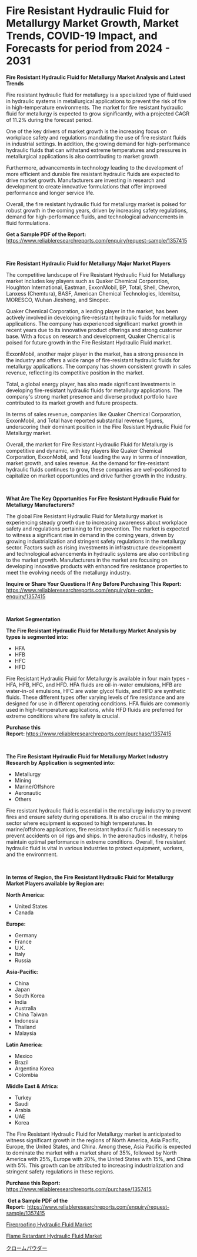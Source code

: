 <p><h1>Fire Resistant Hydraulic Fluid for Metallurgy Market Growth, Market Trends, COVID-19 Impact, and Forecasts for period from 2024 - 2031</h1></p><p><strong>Fire Resistant Hydraulic Fluid for Metallurgy Market Analysis and Latest Trends</strong></p>
<p><p>Fire resistant hydraulic fluid for metallurgy is a specialized type of fluid used in hydraulic systems in metallurgical applications to prevent the risk of fire in high-temperature environments. The market for fire resistant hydraulic fluid for metallurgy is expected to grow significantly, with a projected CAGR of 11.2% during the forecast period. </p><p>One of the key drivers of market growth is the increasing focus on workplace safety and regulations mandating the use of fire resistant fluids in industrial settings. In addition, the growing demand for high-performance hydraulic fluids that can withstand extreme temperatures and pressures in metallurgical applications is also contributing to market growth. </p><p>Furthermore, advancements in technology leading to the development of more efficient and durable fire resistant hydraulic fluids are expected to drive market growth. Manufacturers are investing in research and development to create innovative formulations that offer improved performance and longer service life. </p><p>Overall, the fire resistant hydraulic fluid for metallurgy market is poised for robust growth in the coming years, driven by increasing safety regulations, demand for high-performance fluids, and technological advancements in fluid formulations.</p></p>
<p><strong>Get a Sample PDF of the Report:&nbsp;</strong> <a href="https://www.reliableresearchreports.com/enquiry/request-sample/1357415">https://www.reliableresearchreports.com/enquiry/request-sample/1357415</a></p>
<p>&nbsp;</p>
<p><strong>Fire Resistant Hydraulic Fluid for Metallurgy Major Market Players</strong></p>
<p><p>The competitive landscape of Fire Resistant Hydraulic Fluid for Metallurgy market includes key players such as Quaker Chemical Corporation, Houghton International, Eastman, ExxonMobil, BP, Total, Shell, Chevron, Lanxess (Chemtura), BASF, American Chemical Technologies, Idemitsu, MORESCO, Wuhan Jiesheng, and Sinopec.</p><p>Quaker Chemical Corporation, a leading player in the market, has been actively involved in developing fire-resistant hydraulic fluids for metallurgy applications. The company has experienced significant market growth in recent years due to its innovative product offerings and strong customer base. With a focus on research and development, Quaker Chemical is poised for future growth in the Fire Resistant Hydraulic Fluid market.</p><p>ExxonMobil, another major player in the market, has a strong presence in the industry and offers a wide range of fire-resistant hydraulic fluids for metallurgy applications. The company has shown consistent growth in sales revenue, reflecting its competitive position in the market.</p><p>Total, a global energy player, has also made significant investments in developing fire-resistant hydraulic fluids for metallurgy applications. The company's strong market presence and diverse product portfolio have contributed to its market growth and future prospects.</p><p>In terms of sales revenue, companies like Quaker Chemical Corporation, ExxonMobil, and Total have reported substantial revenue figures, underscoring their dominant position in the Fire Resistant Hydraulic Fluid for Metallurgy market.</p><p>Overall, the market for Fire Resistant Hydraulic Fluid for Metallurgy is competitive and dynamic, with key players like Quaker Chemical Corporation, ExxonMobil, and Total leading the way in terms of innovation, market growth, and sales revenue. As the demand for fire-resistant hydraulic fluids continues to grow, these companies are well-positioned to capitalize on market opportunities and drive further growth in the industry.</p></p>
<p>&nbsp;</p>
<p><strong>What Are The Key Opportunities For Fire Resistant Hydraulic Fluid for Metallurgy Manufacturers?</strong></p>
<p><p>The global Fire Resistant Hydraulic Fluid for Metallurgy market is experiencing steady growth due to increasing awareness about workplace safety and regulations pertaining to fire prevention. The market is expected to witness a significant rise in demand in the coming years, driven by growing industrialization and stringent safety regulations in the metallurgy sector. Factors such as rising investments in infrastructure development and technological advancements in hydraulic systems are also contributing to the market growth. Manufacturers in the market are focusing on developing innovative products with enhanced fire resistance properties to meet the evolving needs of the metallurgy industry.</p></p>
<p><strong>Inquire or Share Your Questions If Any Before Purchasing This Report:</strong> <a href="https://www.reliableresearchreports.com/enquiry/pre-order-enquiry/1357415">https://www.reliableresearchreports.com/enquiry/pre-order-enquiry/1357415</a></p>
<p>&nbsp;</p>
<p><strong>Market Segmentation</strong></p>
<p><strong>The Fire Resistant Hydraulic Fluid for Metallurgy Market Analysis by types is segmented into:</strong></p>
<p><ul><li>HFA</li><li>HFB</li><li>HFC</li><li>HFD</li></ul></p>
<p><p>Fire Resistant Hydraulic Fluid for Metallurgy is available in four main types - HFA, HFB, HFC, and HFD. HFA fluids are oil-in-water emulsions, HFB are water-in-oil emulsions, HFC are water glycol fluids, and HFD are synthetic fluids. These different types offer varying levels of fire resistance and are designed for use in different operating conditions. HFA fluids are commonly used in high-temperature applications, while HFD fluids are preferred for extreme conditions where fire safety is crucial.</p></p>
<p><strong>Purchase this Report:&nbsp;</strong><a href="https://www.reliableresearchreports.com/purchase/1357415">https://www.reliableresearchreports.com/purchase/1357415</a></p>
<p>&nbsp;</p>
<p><strong>The Fire Resistant Hydraulic Fluid for Metallurgy Market Industry Research by Application is segmented into:</strong></p>
<p><ul><li>Metallurgy</li><li>Mining</li><li>Marine/Offshore</li><li>Aeronautic</li><li>Others</li></ul></p>
<p><p>Fire resistant hydraulic fluid is essential in the metallurgy industry to prevent fires and ensure safety during operations. It is also crucial in the mining sector where equipment is exposed to high temperatures. In marine/offshore applications, fire resistant hydraulic fluid is necessary to prevent accidents on oil rigs and ships. In the aeronautics industry, it helps maintain optimal performance in extreme conditions. Overall, fire resistant hydraulic fluid is vital in various industries to protect equipment, workers, and the environment.</p></p>
<p>&nbsp;</p>
<p><strong>In terms of Region, the Fire Resistant Hydraulic Fluid for Metallurgy Market Players available by Region are:</strong></p>
<p>
    <p> <strong> North America: </strong>
        <ul>
            <li>United States</li>
            <li>Canada</li>
        </ul>
        </p> 
    <p> <strong> Europe: </strong>
        <ul>
            <li>Germany</li>
            <li>France</li>
            <li>U.K.</li>
            <li>Italy</li>
            <li>Russia</li>
        </ul>
        </p> 
    <p> <strong> Asia-Pacific: </strong>
        <ul>
            <li>China</li>
            <li>Japan</li>
            <li>South Korea</li>
            <li>India</li>
            <li>Australia</li>
            <li>China Taiwan</li>
            <li>Indonesia</li>
            <li>Thailand</li>
            <li>Malaysia</li>
        </ul>
        </p> 
    <p> <strong> Latin America: </strong>
        <ul>
            <li>Mexico</li>
            <li>Brazil</li>
            <li>Argentina Korea</li>
            <li>Colombia</li>
        </ul>
        </p> 
    <p> <strong> Middle East & Africa: </strong>
        <ul>
            <li>Turkey</li>
            <li>Saudi</li>
            <li>Arabia</li>
            <li>UAE</li>
            <li>Korea</li>
        </ul>
    </p>
    </p>
<p><p>The Fire Resistant Hydraulic Fluid for Metallurgy market is anticipated to witness significant growth in the regions of North America, Asia Pacific, Europe, the United States, and China. Among these, Asia Pacific is expected to dominate the market with a market share of 35%, followed by North America with 25%, Europe with 20%, the United States with 15%, and China with 5%. This growth can be attributed to increasing industrialization and stringent safety regulations in these regions.</p></p>
<p><strong>Purchase this Report: </strong><a href="https://www.reliableresearchreports.com/purchase/1357415">https://www.reliableresearchreports.com/purchase/1357415</a></p>
<p>&nbsp;<strong>Get a Sample PDF of the Report:&nbsp;&nbsp;</strong><a href="https://www.reliableresearchreports.com/enquiry/request-sample/1357415">https://www.reliableresearchreports.com/enquiry/request-sample/1357415</a></p>
<p><strong></strong></p>
<p><p><a href="https://github.com/joannagoyvaerts/Market-Research-Report-List-1/blob/main/fireproofing-hydraulic-fluid-market.md">Fireproofing Hydraulic Fluid Market</a></p><p><a href="https://github.com/lubmix/Market-Research-Report-List-1/blob/main/flame-retardant-hydraulic-fluid-market.md">Flame Retardant Hydraulic Fluid Market</a></p><p><a href="https://medium.com/@melliestracke2023/%E3%82%AF%E3%83%AD%E3%83%A0%E3%83%91%E3%82%A6%E3%83%80%E3%83%BC%E3%83%9E%E3%83%BC%E3%82%B1%E3%83%83%E3%83%88-%E3%82%BF%E3%82%A4%E3%83%97-%E5%BF%9C%E7%94%A8-%E5%9C%B0%E7%90%86%E3%81%AB%E3%82%88%E3%82%8B%E5%8C%85%E6%8B%AC%E7%9A%84%E3%81%AA%E8%A9%95%E4%BE%A1-73dd23400c3c">クロームパウダー</a></p></p>